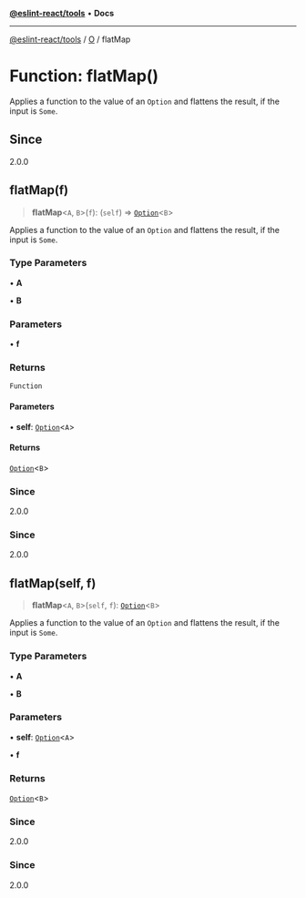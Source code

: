 [**@eslint-react/tools**](../../../README.md) • **Docs**

***

[@eslint-react/tools](../../../README.md) / [O](../README.md) / flatMap

# Function: flatMap()

Applies a function to the value of an `Option` and flattens the result, if the input is `Some`.

## Since

2.0.0

## flatMap(f)

> **flatMap**\<`A`, `B`\>(`f`): (`self`) => [`Option`](../type-aliases/Option.md)\<`B`\>

Applies a function to the value of an `Option` and flattens the result, if the input is `Some`.

### Type Parameters

• **A**

• **B**

### Parameters

• **f**

### Returns

`Function`

#### Parameters

• **self**: [`Option`](../type-aliases/Option.md)\<`A`\>

#### Returns

[`Option`](../type-aliases/Option.md)\<`B`\>

### Since

2.0.0

### Since

2.0.0

## flatMap(self, f)

> **flatMap**\<`A`, `B`\>(`self`, `f`): [`Option`](../type-aliases/Option.md)\<`B`\>

Applies a function to the value of an `Option` and flattens the result, if the input is `Some`.

### Type Parameters

• **A**

• **B**

### Parameters

• **self**: [`Option`](../type-aliases/Option.md)\<`A`\>

• **f**

### Returns

[`Option`](../type-aliases/Option.md)\<`B`\>

### Since

2.0.0

### Since

2.0.0
